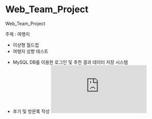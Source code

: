 # Web_Team_Project
Web_Team_Project

주제 : 여행지
 - 이상형 월드컵
 - 여행지 성향 테스트
 + MySQL DB를 이용한 로그인 및 추천 결과 데이터 저장 시스템
 + 후기 및 방문록 작성
 ![alt text](https://github.com/ethanish/Web_Team_Project/blob/master/flow_chart/20200611_flowchart.pdf?raw=true)
